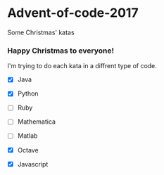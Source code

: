 # Advent-of-code-2017
Some Christmas' katas

### Happy Christmas to everyone!

I'm trying to do each kata in a diffrent type of code.

- [x] Java
- [x] Python
- [ ] Ruby
- [ ] Mathematica
- [ ] Matlab
- [x] Octave
- [x] Javascript

